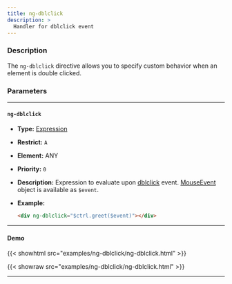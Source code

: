 ```yaml
---
title: ng-dblclick
description: >
  Handler for dblclick event
---
```


### Description

The `ng-dblclick` directive allows you to specify custom behavior when an
element is double clicked.

### Parameters

---

#### `ng-dblclick`

- **Type:** [Expression](../../../typedoc/types/Expression.html)
- **Restrict:** `A`
- **Element:** ANY
- **Priority:** `0`
- **Description:** Expression to evaluate upon
  [dblclick](https://developer.mozilla.org/en-US/docs/Web/API/Element/dblclick_event)
  event.
  [MouseEvent](https://developer.mozilla.org/en-US/docs/Web/API/MouseEvent)
  object is available as `$event`.
- **Example:**

  ```html
  <div ng-dblclick="$ctrl.greet($event)"></div>
  ```

---

#### Demo

{{< showhtml src="examples/ng-dblclick/ng-dblclick.html" >}}

{{< showraw src="examples/ng-dblclick/ng-dblclick.html" >}}

---
